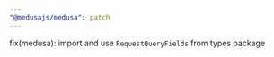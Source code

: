 ```yaml
---
"@medusajs/medusa": patch
---
```


fix(medusa): import and use `RequestQueryFields` from types package
